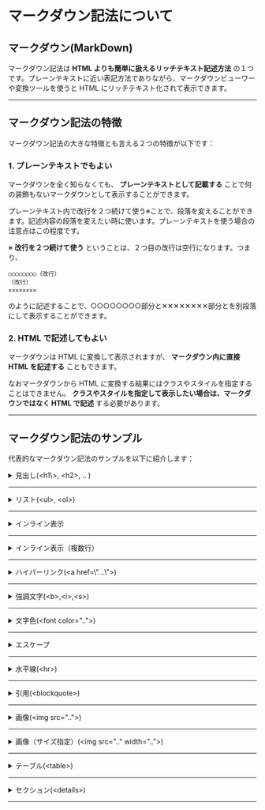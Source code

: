 # マークダウン記法について

## マークダウン(MarkDown)

マークダウン記法は **HTML よりも簡単に扱えるリッチテキスト記述方法** の１つです。プレーンテキストに近い表記方法でありながら、マークダウンビューワーや変換ツールを使うと HTML にリッチテキスト化されて表示できます。


---

## マークダウン記法の特徴

マークダウン記法の大きな特徴とも言える２つの特徴が以下です：

### 1. プレーンテキストでもよい

マークダウンを全く知らなくても、 **プレーンテキストとして記載する** ことで何の装飾もないマークダウンとして表示することができます。

プレーンテキスト内で改行を２つ続けて使う※ことで、段落を変えることができます。記述内容の段落を変えたい時に使います。プレーンテキストを使う場合の注意点はこの程度です。

※ **改行を２つ続けて使う** ということは、２つ目の改行は空行になります。つまり、

```
○○○○○○○○（改行）
（改行）
✕✕✕✕✕✕✕✕
```

のように記述することで、○○○○○○○○部分と✕✕✕✕✕✕✕✕部分とを別段落にして表示することができます。


### 2. HTML で記述してもよい

マークダウンは HTML に変換して表示されますが、 **マークダウン内に直接 HTML を記述する** こともできます。

なおマークダウンから HTML に変換する結果にはクラスやスタイルを指定することはできません。 **クラスやスタイルを指定して表示したい場合は、マークダウンではなく HTML で記述** する必要があります。


---

## マークダウン記法のサンプル

代表的なマークダウン記法のサンプルを以下に紹介します：

<details>
<summary> 見出し(&lt;h1\&gt;, &lt;h2&gt;, .. )</summary>

### 記述方法

```
# 見出し１

## 見出し２

### 見出し３

#### 見出し４

##### 見出し５

###### 見出し６
```

### 実際の見栄え

# 見出し１

## 見出し２

### 見出し３

#### 見出し４

##### 見出し５

###### 見出し６


### 解説

行頭が `(# の繰り返し)(空白)` で始まる行は **見出し** 行に変換されます。

 \# の繰り返し数が少ないほど大きな見出しとなります（\# から \#\#\#\#\#\# までがそれぞれ \<h1\> から \<h6\> に相当する見出しとなります）。また空白に続く文字が見出し文字となります。
</details>

---

<details>
<summary> リスト(&lt;ul&gt;, &lt;ol&gt;)</summary>

### 記述方法

```
- リスト1

- リスト2

  - リスト2-1

  - リスト2-2

- リスト3

  - リスト3-1

    - リスト3-1-1

- リスト4
```

または

```
* リスト1

* リスト2

  * リスト2-1

  * リスト2-2

* リスト3

  * リスト3-1

    * リスト3-1-1

* リスト4
```

### 実際の見栄え

* リスト1

* リスト2

  * リスト2-1

  * リスト2-2

* リスト3

  * リスト3-1

    * リスト3-1-1

* リスト4

### 解説

`\-(空白)` または `\*(空白)` で始まる行は **リスト** とみなされ、箇条書きで表示します。

これらの文字の前に空白文字２つ（またはタブ）があると、１段落下げられたリストとみなされます。

同様にして `(数値).(空白)` で始まる行は **番号付きリスト** とみなされます。

```
1. リスト1

1. リスト2

   1. リスト2-1

   1. リスト2-1

1. リスト3

   1. リスト3-1

      1. リスト3-1-1

1. リスト4
```

### 実際の見栄え

1. リスト1

1. リスト2

   1. リスト2-1

   1. リスト2-1

1. リスト3

   1. リスト3-1

      1. リスト3-1-1

1. リスト4

</details>


---

<details>
<summary> インライン表示 </summary>

### 記述方法

```
`この部分` をインライン表示する
```

### 実際の見栄え

`この部分` をインライン表示する

### 解説

**テキストの引用やソースコードの一部などをインライン表記** する場合は 該当部分を \`（バッククォート）記号で括ります。

</details>


---

<details>
<summary> インライン表示（複数行） </summary>

### 記述方法

\`\`\`

１行目

２行目

３行目

\`\`\`

### 実際の見栄え

```
１行目
２行目
３行目
```

### 記述方法

\`\`\`言語:タイトル

int i = 0;

for( i = 0; i < 10; i ++ )

  System.out.println( "i = " + i );

\`\`\`

### 実際の見栄え

```java:タイトル
int i = 0;
for( i = 0; i < 10; i ++ )
  System.out.println( "i = " + i );
```

### 解説

\`\`\`（３連続バッククォート）行の間に挟まれる行は **すべてインライン表示** されます。

なお、最初の \`\`\` の直後に **言語:タイトル** を指定することができます。この時、指定した言語のシンタックスハイライトが有効になります。

</details>


---

<details>
<summary> ハイパーリンク(&lt;a href=\"...\"&gt;) </summary>

### 記述方法

```
[タイトル](URL)

例: [Mynfo](https://github.com/dotnsf/mynfo)
```


### 実際の見栄え

[Mynfo](https://github.com/dotnsf/mynfo)


### 解説

`[タイトル](URL)` 形式で指定されている箇所は、**指定した URL へのリンク** となります。

</details>


---

<details>
<summary> 強調文字(&lt;b&gt;,&lt;i&gt;,&lt;s&gt;) </summary>

### 記述方法

```
一部を **太字** にする。

一部を *イタリック字* にする。

一部を ~~取り消し字~~ にする。
```


### 実際の見栄え

一部を **太字** にする。

一部を *イタリック字* にする。

一部を ~~取り消し字~~ にする。


### 解説

\*\* で括った部分は **太字** に、\* で括った部分は *イタリック字* に、そして \~\~ で括った部分は ~~取り消し字~~ になります。

</details>


---

<details>
<summary> 文字色(&lt;font color=".."&gt;) </summary>

### 記述方法

```
<font color="red">赤色</font>フォント
```


### 実際の見栄え

<font color="red">赤色</font>フォント


### 解説

文字に色を付ける場合は HTML タグを使います。

</details>


---

<details>
<summary> エスケープ </summary>

### 記述方法

```
\マークダウン記号

例： \*\*太字\*\*
```


### 実際の見栄え

\*\*太字\*\*


### 解説

マークダウン内でマークダウン記号を表示したい場合は \\（バックスラッシュ）に続けてマークダウン記号を表記することでエスケープできます。

</details>


---

<details>
<summary> 水平線(&lt;hr&gt;) </summary>

### 記述方法

```
---

***

___
```


### 実際の見栄え

---

***

___


### 解説

\-（ハイフン）、\*（アスタリスク）、\_（アンダースコア）が３つ以上連続すると水平線を表示します。

</details>


---

<details>
<summary> 引用(&lt;blockquote&gt;) </summary>

### 記述方法

```
> 引用その１

>> 引用その２
```


### 実際の見栄え

> 引用その１

>> 引用その２


### 解説

行頭の \>(空白) や \>\>(空白) に続けて記述した内容は **引用** されたように表示されます。

</details>


---

<details>
<summary> 画像(&lt;img src=".."&gt;) </summary>

### 記述方法

```
![alt](URL)

例: ![MarkDown](https://github.com/dotnsf/mynfo/raw/main/public/img/icon.png)
```


### 実際の見栄え

![MarkDown](https://github.com/dotnsf/mynfo/raw/main/public/img/icon.png)


### 解説

`![代替テキスト](画像URL)` 形式で指定されている箇所は、**指定した画像の表示** エリアとなります。

</details>


---

<details>
<summary> 画像（サイズ指定）(&lt;img src=".." width=".."&gt;) </summary>

### 記述方法

```
例: <img src="https://github.com/dotnsf/mynfo/raw/main/public/img/icon.png" width="20"/>
```


### 実際の見栄え

<img src="https://github.com/dotnsf/mynfo/raw/main/public/img/icon.png" width="20"/>


### 解説

表示サイズなど、**スタイルを変更して画像を表示したい場合は HTML タグを使って指定** します。

</details>


---

<details>
<summary> テーブル(&lt;table&gt;) </summary>

### 記述方法

```
| 列1 | 列2 | 列3 |
| :-- | :-: | --: |
| 1-1 | 1-2 | 1-3 |
| 2-1 | 2-2 | 2-3 |
```


### 実際の見栄え

| 列1 | 列2 | 列3 |
| :-- | :-: | --: |
| 1-1 | 1-2 | 1-3 |
| 2-1 | 2-2 | 2-3 |


### 解説

上述のようなフォーマットでテーブル（表）を表示できます。

なお `:--` は左寄せ、`:-:` は中央寄せ、`--:` は右寄せを意味します。

</details>


---

<details>
<summary> セクション(&lt;details&gt;) </summary>

### 記述方法

```
<details>
<summary> セクション </summary>

- テキスト１
- テキスト２
- テキスト３

</details>
```


### 実際の見栄え

<details>
<summary>セクション</summary>

- テキスト１
- テキスト２
- テキスト３

</details>


### 解説

&lt;details&gt; タグに囲まれた部分を省略／展開できるようになります。

その際に **&lt;summary&gt; タイトル &lt;/summary&gt; の次に空行を入れる** ことで展開部分のマークダウンが有効になります。

</details>


---
